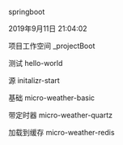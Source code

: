 springboot

2019年9月11日 21:04:02

项目工作空间 	_projectBoot

测试 			hello-world

源				initalizr-start

基础			micro-weather-basic

带定时器		micro-weather-quartz

加载到缓存		micro-weather-redis
